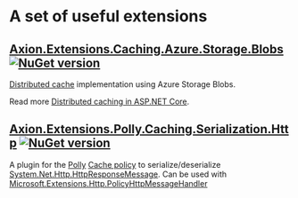# A set of useful extensions

## [Axion.Extensions.Caching.Azure.Storage.Blobs](https://github.com/maksionkin/Axion.Extensions/tree/main/Axion.Extensions.Caching.Azure.Storage.Blobs/src) [![NuGet version](https://badge.fury.io/nu/Axion.Extensions.Caching.Azure.Storage.Blobs.svg)](https://badge.fury.io/nu/Axion.Extensions.Caching.Azure.Storage.Blobs) 

[Distributed cache](https://docs.microsoft.com/en-us/dotnet/api/microsoft.extensions.caching.distributed.idistributedcache) implementation using Azure Storage Blobs.

Read more [Distributed caching in ASP.NET Core](https://docs.microsoft.com/en-us/aspnet/core/performance/caching/distributed).


## [Axion.Extensions.Polly.Caching.Serialization.Http](https://github.com/maksionkin/Axion.Extensions/tree/main/Axion.Extensions.Polly.Caching.Serialization.Http/src) [![NuGet version](https://badge.fury.io/nu/Axion.Extensions.Polly.Caching.Serialization.Http.svg)](https://badge.fury.io/nu/Axion.Extensions.Polly.Caching.Serialization.Http) 
 A plugin for the [Polly](https://github.com/App-vNext/Polly) [Cache policy](https://github.com/App-vNext/Polly/wiki/Cache) to serialize/deserialize [System.Net.Http.HttpResponseMessage](https://docs.microsoft.com/en-us/dotnet/api/system.net.http.httpresponsemessage). Can be used with [Microsoft.Extensions.Http.PolicyHttpMessageHandler](https://docs.microsoft.com/en-us/dotnet/api/microsoft.extensions.http.policyhttpmessagehandler) 